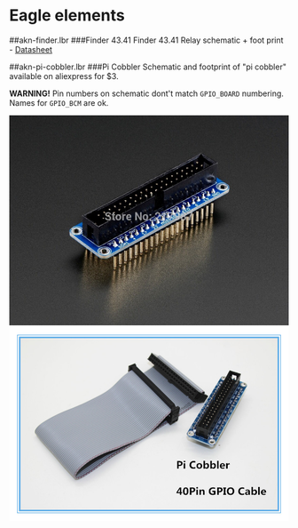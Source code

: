 # Eagle elements
##akn-finder.lbr
###Finder 43.41
Finder 43.41 Relay schematic + foot print - 
[Datasheet](https://github.com/aartek/akn-eagle/blob/master/finder-relays-series-43.pdf)


##akn-pi-cobbler.lbr
###Pi Cobbler
Schematic and footprint of "pi cobbler" available on aliexpress for $3. 

**WARNING!** Pin numbers on schematic dont't match `GPIO_BOARD` numbering. Names for `GPIO_BCM` are ok.

![](https://github.com/aartek/akn-eagle/blob/master/picobbler.jpg)
![](https://github.com/aartek/akn-eagle/blob/master/picobbler2.jpg)
